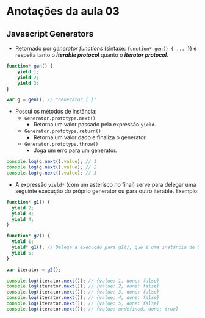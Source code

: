 # Anotações da aula 03

## Javascript Generators

- Retornado por _generator functions_ (sintaxe: `function* gen() { ... }`) e respeita tanto o **_iterable protocol_** quanto o **_iterator protocol_**.
```js
function* gen() {
    yield 1;
    yield 2;
    yield 3;
}

var g = gen(); // "Generator { }"
```

- Possui os métodos de instância:
    - `Generator.prototype.next()`
        - Retorna um valor passado pela expressão `yield`.
    - `Generator.prototype.return()`
        - Retorna um valor dado e finaliza o generator.
    - `Generator.prototype.throw()`
        - Joga um erro para um generator.
```js
console.log(g.next().value); // 1
console.log(g.next().value); // 2
console.log(g.next().value); // 3
```

- A expressão `yield*` (com um asterisco no final) serve para delegar uma seguinte execução do próprio generator ou para outro iterable. Exemplo:
```js
function* g1() {
  yield 2;
  yield 3;
  yield 4;
}

function* g2() {
  yield 1;
  yield* g1(); // Delega a execução para g1(), que é uma instância de Generator, que é iterable.
  yield 5;
}

var iterator = g2();

console.log(iterator.next()); // {value: 1, done: false}
console.log(iterator.next()); // {value: 2, done: false}
console.log(iterator.next()); // {value: 3, done: false}
console.log(iterator.next()); // {value: 4, done: false}
console.log(iterator.next()); // {value: 5, done: false}
console.log(iterator.next()); // {value: undefined, done: true}
```
